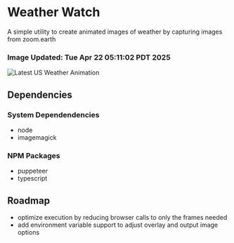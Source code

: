 # Weather Watch

A simple utility to create animated images of weather by capturing images from zoom.earth

### Image Updated: Tue Apr 22 05:11:02 PDT 2025

![Latest US Weather Animation](animations/2025-04-22.webp)

## Dependencies
### System Dependendencies
* node
* imagemagick
### NPM Packages
* puppeteer
* typescript

## Roadmap
* optimize execution by reducing browser calls to only the frames needed
* add environment variable support to adjust overlay and output image options
